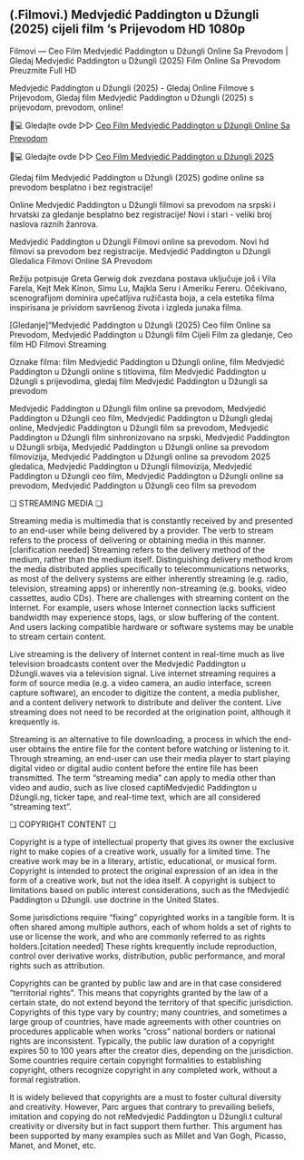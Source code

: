 ## (.Filmovi.) Medvjedić Paddington u Džungli (2025) cijeli film ‘s Prijevodom HD 1080p

Filmovi — Ceo Film Medvjedić Paddington u Džungli Online Sa Prevodom | Gledaj Medvjedić Paddington u Džungli (2025) Film Online Sa Prevodom Preuzmite Full HD

Medvjedić Paddington u Džungli (2025) - Gledaj Online Filmove s Prijevodom, Gledaj film Medvjedić Paddington u Džungli (2025) s prijevodom, prevodom, online!

📱💻 Gledajte ovde ▷▷ [Ceo Film Medvjedić Paddington u Džungli Online Sa Prevodom](https://t.co/936ivrWAXY)

📱💻 Gledajte ovde ▷▷ [Ceo Film Medvjedić Paddington u Džungli 2025](https://t.co/936ivrWAXY)

Gledaj film Medvjedić Paddington u Džungli (2025) godine online sa prevodom besplatno i bez registracije!

Online Medvjedić Paddington u Džungli filmovi sa prevodom na srpski i hrvatski za gledanje besplatno bez registracije! Novi i stari - veliki broj naslova raznih žanrova.

Medvjedić Paddington u Džungli Filmovi online sa prevodom. Novi hd filmovi sa prevodom bez registracije. Medvjedić Paddington u Džungli Gledalica Filmovi Online SA Prevodom

Režiju potpisuje Greta Gerwig dok zvezdana postava uključuje još i Vila Farela, Kejt Mek Kinon, Simu Lu, Majkla Seru i Ameriku Fereru. Očekivano, scenografijom dominira upečatljiva ružičasta boja, a cela estetika filma inspirisana je prividom savršenog života i izgleda junaka filma.

[Gledanje]“Medvjedić Paddington u Džungli (2025) Ceo film Online sa Prevodom, Medvjedić Paddington u Džungli film Cijeli Film za gledanje, Ceo film HD Filmovi Streaming

Oznake filma: film Medvjedić Paddington u Džungli online, film Medvjedić Paddington u Džungli online s titlovima, film Medvjedić Paddington u Džungli s prijevodima, gledaj film Medvjedić Paddington u Džungli sa prevodom

Medvjedić Paddington u Džungli film online sa prevodom, Medvjedić Paddington u Džungli ceo film, Medvjedić Paddington u Džungli gledaj online, Medvjedić Paddington u Džungli film sa prevodom, Medvjedić Paddington u Džungli film sinhronizovano na srpski, Medvjedić Paddington u Džungli srbija, Medvjedić Paddington u Džungli online sa prevodom filmovizija, Medvjedić Paddington u Džungli online sa prevodom 2025 gledalica, Medvjedić Paddington u Džungli filmovizija, Medvjedić Paddington u Džungli ceo film, Medvjedić Paddington u Džungli online sa prevodom, Medvjedić Paddington u Džungli ceo film sa prevodom

❏ STREAMING MEDIA ❏

Streaming media is multimedia that is constantly received by and presented to an end-user while being delivered by a provider. The verb to stream refers to the process of delivering or obtaining media in this manner.[clarification needed] Streaming refers to the delivery method of the medium, rather than the medium itself. Distinguishing delivery method krom the media distributed applies specifically to telecommunications networks, as most of the delivery systems are either inherently streaming (e.g. radio, television, streaming apps) or inherently non-streaming (e.g. books, video cassettes, audio CDs). There are challenges with streaming content on the Internet. For example, users whose Internet connection lacks sufficient bandwidth may experience stops, lags, or slow buffering of the content. And users lacking compatible hardware or software systems may be unable to stream certain content.

Live streaming is the delivery of Internet content in real-time much as live television broadcasts content over the Medvjedić Paddington u Džungli.waves via a television signal. Live internet streaming requires a form of source media (e.g. a video camera, an audio interface, screen capture software), an encoder to digitize the content, a media publisher, and a content delivery network to distribute and deliver the content. Live streaming does not need to be recorded at the origination point, although it krequently is.

Streaming is an alternative to file downloading, a process in which the end-user obtains the entire file for the content before watching or listening to it. Through streaming, an end-user can use their media player to start playing digital video or digital audio content before the entire file has been transmitted. The term “streaming media” can apply to media other than video and audio, such as live closed captiMedvjedić Paddington u Džungli.ng, ticker tape, and real-time text, which are all considered “streaming text”.

❏ COPYRIGHT CONTENT ❏

Copyright is a type of intellectual property that gives its owner the exclusive right to make copies of a creative work, usually for a limited time. The creative work may be in a literary, artistic, educational, or musical form. Copyright is intended to protect the original expression of an idea in the form of a creative work, but not the idea itself. A copyright is subject to limitations based on public interest considerations, such as the fMedvjedić Paddington u Džungli. use doctrine in the United States.

Some jurisdictions require “fixing” copyrighted works in a tangible form. It is often shared among multiple authors, each of whom holds a set of rights to use or license the work, and who are commonly referred to as rights holders.[citation needed] These rights krequently include reproduction, control over derivative works, distribution, public performance, and moral rights such as attribution.

Copyrights can be granted by public law and are in that case considered “territorial rights”. This means that copyrights granted by the law of a certain state, do not extend beyond the territory of that specific jurisdiction. Copyrights of this type vary by country; many countries, and sometimes a large group of countries, have made agreements with other countries on procedures applicable when works “cross” national borders or national rights are inconsistent. Typically, the public law duration of a copyright expires 50 to 100 years after the creator dies, depending on the jurisdiction. Some countries require certain copyright formalities to establishing copyright, others recognize copyright in any completed work, without a formal registration.

It is widely believed that copyrights are a must to foster cultural diversity and creativity. However, Parc argues that contrary to prevailing beliefs, imitation and copying do not reMedvjedić Paddington u Džungli.t cultural creativity or diversity but in fact support them further. This argument has been supported by many examples such as Millet and Van Gogh, Picasso, Manet, and Monet, etc.
